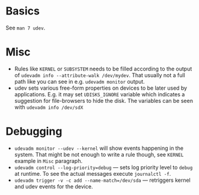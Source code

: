 # Basics

See `man 7 udev`.

# Misc

* Rules like `KERNEL` or `SUBSYSTEM` needs to be filled according to the output of `udevadm info --attribute-walk /dev/mydev`. That usually not a full path like you can see in e.g. `udevadm monitor` output.
* udev sets various free-form properties on devices to be later used by applications. E.g. it may set `UDISKS_IGNORE` variable which indicates a suggestion for file-browsers to hide the disk. The variables can be seen with `udevadm info /dev/sdX`

# Debugging

* `udevadm monitor --udev --kernel` will show events happening in the system. That might be not enough to write a rule though, see `KERNEL` example in `Misc` paragraph.
* `udevadm control --log-priority=debug` — sets log priority level to `debug` at runtime. To see the actual messages execute `journalctl -f`.
* `udevadm trigger -v -c add --name-match=/dev/sda` — retriggers kernel and udev events for the device.
